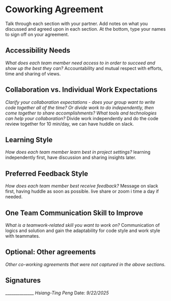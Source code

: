 # Coworking Agreement

Talk through each section with your partner. Add notes on what you discussed and agreed upon in each section. At the bottom, type your names to sign off on your agreement.

## Accessibility Needs
*What does each team member need access to in order to succeed and show up the best they can?*
Accountability and mutual respect with efforts, time and sharing of views.

## Collaboration vs. Individual Work Expectations
*Clarify your collaboration expectations - does your group want to write code together all of the time? Or divide work to do independently, then come together to share accomplishments? What tools and technologies can help your collaboration?*
Divide work independently and do the code review together for 10 min/day, we can have huddle on slack.

## Learning Style
*How does each team member learn best in project settings?*
learning independently first, have discussion and sharing insights later.

## Preferred Feedback Style
*How does each team member best receive feedback?*
Message on slack first, having huddle as soon as possible.
live share or zoom i time a day if needed.

## One Team Communication Skill to Improve
*What is a teamwork-related skill you want to work on?*
Communication of logics and solution and gain the adaptability for code style and work style with teammates.

## Optional: Other agreements
*Other co-working agreements that were not captured in the above sections.*

## Signatures
______________ _Hsiang-Ting Peng_
Date: _9/22/2025_
